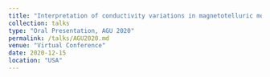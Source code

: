 ```yaml
---
title: "Interpretation of conductivity variations in magnetotelluric models of cratonic lithospheric mantle with the new open-source software MATE."
collection: talks
type: "Oral Presentation, AGU 2020"
permalink: /talks/AGU2020.md
venue: "Virtual Conference"
date: 2020-12-15
location: "USA"
---
```

